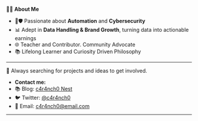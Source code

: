 👨‍💻 **About Me**

- 🤖🛡️ Passionate about **Automation** and **Cybersecurity**
- 📊 Adept in **Data Handling & Brand Growth**, turning data into actionable earnings
- 🌐 Teacher and Contributor. Community Advocate
- 📚 Lifelong Learner and Curiosity Driven Philosophy

---

🔗 Always searching for projects and ideas to get involved.
- **Contact me:**  
- 📚 Blog: [c4r4nch0 Nest](https://cnawel.github.io/caranchonest)
- 🐦 Twitter: [@c4r4nch0](https://twitter.com/c4r4nch0)
- 📧 Email: c4r4nch0@email.com

---
